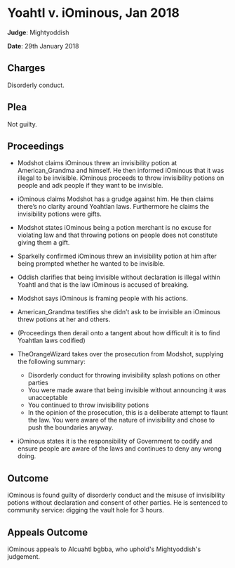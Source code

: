 # Yoahtl v. iOminous, Jan 2018
**Judge**: Mightyoddish

**Date**: 29th January 2018

## Charges
Disorderly conduct.

## Plea
Not guilty.

## Proceedings
- Modshot claims iOminous threw an invisibility potion at American_Grandma and himself. He then informed iOminous that it was illegal to be invisible. iOminous proceeds to throw invisibility potions on people and adk people if they want to be invisible.

- iOminous claims Modshot has a grudge against him. He then claims there’s no clarity around Yoahtlan laws. Furthermore he claims the invisibility potions were gifts.

- Modshot states iOminous being a potion merchant is no excuse for violating law and that throwing potions on people does not constitute giving them a gift.

- Sparkelly confirmed iOminous threw an invisibility potion at him after being prompted whether he wanted to be invisible.

- Oddish clarifies that being invisible without declaration is illegal within Yoahtl and that is the law iOminous is accused of breaking.

- Modshot says iOminous is framing people with his actions.

- American_Grandma testifies she didn’t ask to be invisible an iOminous threw potions at her and others.

- (Proceedings then derail onto a tangent about how difficult it is to find Yoahtlan laws codified)

- TheOrangeWizard takes over the prosecution from Modshot, supplying the following summary:

    - Disorderly conduct for throwing invisibility splash potions on other parties
    - You were made aware that being invisible without announcing it was unacceptable
    - You continued to throw invisibility potions
    - In the opinion of the prosecution, this is a deliberate attempt to flaunt the law. You were aware of the nature of invisibility and chose to push the boundaries anyway.
- iOminous states it is the responsibility of Government to codify and ensure people are aware of the laws and continues to deny any wrong doing.

## Outcome
iOminous is found guilty of disorderly conduct and the misuse of invisibility potions without declaration and consent of other parties. He is sentenced to community service: digging the vault hole for 3 hours.

## Appeals Outcome
iOminous appeals to Alcuahtl bgbba, who uphold's Mightyoddish's judgement.